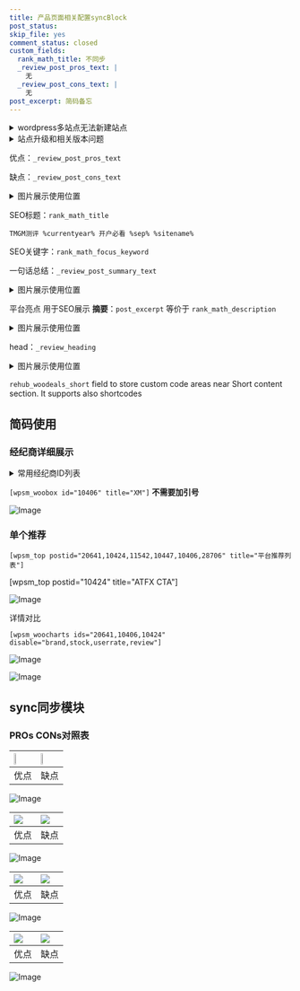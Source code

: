 ```yaml
---
title: 产品页面相关配置syncBlock
post_status: 
skip_file: yes
comment_status: closed
custom_fields:
  rank_math_title: 不同步
  _review_post_pros_text: |
    无
  _review_post_cons_text: |
    无
post_excerpt: 简码备忘
---
```

<details><summary>wordpress多站点无法新建站点</summary>

<li>和报错需要清理cookies一样的原因</li>
<li>wp-config.php里面<code>define( 'SUBDOMAIN_INSTALL', false );//子域名安装</code></li>
<li>新建子站点是用<code>define( 'SUBDOMAIN_INSTALL', true);//子域名安装</code> 完成以后，改成<code>false</code></li>
</details>

<details><summary>站点升级和相关版本问题</summary>

<p>wordpress：5.9.9
woocommerce：7.5.1
出现问题的地方：主题选项里面>><strong>Product layout >>compact style</strong></p>
<p>如何出现没有用过的字段 导致无法保存。先导出配置 然后进行修改，后面再次恢复即可。</p>
<p>出现部分字段无法显示时，需要返回默认布局后，对产品进行保存就好了。</p>
<p></p>
</details>

优点：`_review_post_pros_text`

缺点：`_review_post_cons_text`

<details><summary>图片展示使用位置</summary>

<img src="https://prod-files-secure.s3.us-west-2.amazonaws.com/39ed1227-6d7d-4570-be36-9ccd4a2c4241/f51d3d83-55d4-4bdf-9604-f37ec77ab556/Untitled.png?X-Amz-Algorithm=AWS4-HMAC-SHA256&X-Amz-Content-Sha256=UNSIGNED-PAYLOAD&X-Amz-Credential=ASIAZI2LB466RFSA27X7%2F20251028%2Fus-west-2%2Fs3%2Faws4_request&X-Amz-Date=20251028T225516Z&X-Amz-Expires=3600&X-Amz-Security-Token=IQoJb3JpZ2luX2VjEAwaCXVzLXdlc3QtMiJGMEQCIBp8Cp1trCeTFANJLoPddJLEvJ1drKdxMyrUhPtNW4SMAiBYypFBWs1WIRfd4xMCkd7xfJAp5b4PN1QPBDNA77dh6yqIBAjF%2F%2F%2F%2F%2F%2F%2F%2F%2F%2F8BEAAaDDYzNzQyMzE4MzgwNSIMCjtc%2BN4APUO4g8CyKtwD9hWyL%2BQH9Rq%2F8MHtQCqCL5EQm%2Fl38oOUdDMiGTG4ps%2FKoRrnXbkUmSSLJLG%2FRG%2BpcBp%2B0WjNsRKzDnEgiEVxtNIoeLrzaKury0CjcqXd%2FUP0GmcBPp8o0c7%2Bhi4Ojy0xFNSNu9GQvMjVbRrdlmG0pPijnhEijvTy73Wqbe6vKtLG2nuRDNtWHUn57BtRbkP%2FFXaoKTgi48B%2Bo5EK%2FQX%2B%2F%2BGEvLF%2B3tK74BbDGr%2BCnGg22caMaQKX1K6oFYeuGGx9pApIC9fE3HUrOWp7Qr30Pxa69TqRZHp0p1bsUiGo1y%2FR4moQ1SiF%2BwSERyR1G01yu1Y7p%2F88XPd4h6KMdfJyZWU0RtOOI9aXcydGwlqEMGwn1DoT8nF84o%2F4zv0%2BbRKrjYSphOzZlkG29Yh3uSvoboU%2BQJAlAQKxDOw60WYusHIv%2FpHOhj57mSaNbVinjbVVu1p4f%2FEyWLhGSTag54gOGZ9p%2BDLNhySp13ifQvW0Qp2%2FxMPFQfvd%2FdkZyTWWk0geo61h9aSeFyRojiSK3G39yIoxLWLgyIA4cQPXNtKfEPRAl7pv6jcvC%2FhyKNe6oFwC7j%2BbDFSWWOpCEUalccZhg%2FmkEhtFhyWgmvD7sHxcaPu%2BVqGWIuMQ%2F2pxic0wvrmEyAY6pgGPT%2F0nVZYxksEnrAjjv37dE5s2PHQURD6dXyAfMuvlzN4W0NT6vuDgrPy0jnje90stt%2FHELujGuY1iEjAsLPmo%2FvHOvOa7N9m4ZYmULRkZSF1QLKPL%2BpV116ww%2BXgrlCQ7o1ahdi39lRi3v0Iwzrrg3My90S%2Bf5Zc21jOHjPr2Jqjk5jHnUu2ka3XTtOvJ7DKiAF3p4YSZNSvS%2FJVirINcbksGvj1b&X-Amz-Signature=7b0c3502f47836e73fabdc23017eb899ca9f62b9aaafce9e4890f4b67f121fcf&X-Amz-SignedHeaders=host&x-amz-checksum-mode=ENABLED&x-id=GetObject" alt="Image">
</details>

SEO标题：`rank_math_title`

`TMGM测评 %currentyear% 开户必看 %sep% %sitename%`

SEO关键字：`rank_math_focus_keyword`

一句话总结：`_review_post_summary_text`

<details><summary>图片展示使用位置</summary>

<img src="https://prod-files-secure.s3.us-west-2.amazonaws.com/39ed1227-6d7d-4570-be36-9ccd4a2c4241/4b96a922-296c-4f4e-8630-d1c870cbce01/Untitled.png?X-Amz-Algorithm=AWS4-HMAC-SHA256&X-Amz-Content-Sha256=UNSIGNED-PAYLOAD&X-Amz-Credential=ASIAZI2LB466XPUXL4GL%2F20251028%2Fus-west-2%2Fs3%2Faws4_request&X-Amz-Date=20251028T225518Z&X-Amz-Expires=3600&X-Amz-Security-Token=IQoJb3JpZ2luX2VjEAwaCXVzLXdlc3QtMiJIMEYCIQCsZqInrHBGnxPo5QsBwANHgcJcp0m98UrS5pO5Z45g7QIhAI5MBGn01D9MbH0SUcO3OkmNcufCBBVTdGBLxNPGGwveKogECMX%2F%2F%2F%2F%2F%2F%2F%2F%2F%2FwEQABoMNjM3NDIzMTgzODA1IgyfdgNJgx8HssWRA%2Fsq3AMRFdXilXGIHsTioB%2FXwOYHK60JQLEfZtkhmpdCUlND%2FFX0xj0BPDSmJJjO6bL%2BFFyAbspVc87armTuUWAdv%2BYAdhEG%2Fhz4bVAap6BNHRH6QJK3H%2Bown3lqxfYJ5TWsc6041yTrKDeAplMQaXXXh%2BQg4gtLFnfVUHms%2Bt%2BXQtO3yQ%2BnvnZYBwmWBLi4lRN40JWL%2FYlI7QVPyCWKH%2B3wWiEQdnZIVdHzEx9vEVsXLJ4Mh%2FfjTeFRpSq1BwYK6tj0ki9Vm9%2BzjFJxqYfUi%2Bg26df0yVBhdsfv8w9O7%2BrQN5H9SqRuEQPilZ75Yzgtropqh7XnPpl3K7N6P%2B9VI5ZHMZthU7e5oBqnW7GIeBm1DhzaLQWb%2FNOKwyI%2BVSg4%2FslB9gb8Q20vrwaETts5NsqFyoeSN1cG6Yi8mN9DxC0mD0p%2BZQgbeY2juMmLSIu%2B4iABy0LWP2bW6ZzFjXCXAYtZpTPGj6cwH4F3N7s7qKmUkv8rplXL8PXiD%2F3kbGTtIrC2SXrm%2BmxIyw9QSmJZCXFZZu2L79vvFsRebYSVfVY7tmsi192CFlr%2BLNcnbdDhA3cxrPWjdmlhWTPvdcD1CLX%2F9TxaK29LP1eWy%2BRS9pYZ0UEat9AmeRM5JdxtglYJzTC6vITIBjqkAcoDQNQIXZyrwAEQuMUsn6ygz9XyzWV4cMcCQTSeDS6gsBiF33uvsjZ20%2Fm3rrtBAx9jM%2BNdFeQVTtamOlGzEieRhXaEnLryhbDShcMpvV4d%2BWnjfPBXIAp7koM036AR3ZL07aqI2ymhdIwTIgAG9JzA2cfYSaAhrTnENVstbM%2BRWZmpqGJ8y75AvslWzc05Dh10lqtH0rmKTxcsndrShr1nU4NU&X-Amz-Signature=405a48773c72295b784ca2491af671377ec901808e19a8fcecd8e8d57e841505&X-Amz-SignedHeaders=host&x-amz-checksum-mode=ENABLED&x-id=GetObject" alt="Image">
</details>

平台亮点 用于SEO展示 **摘要**：`post_excerpt`  等价于 `rank_math_description`

<details><summary>图片展示使用位置</summary>

<img src="https://prod-files-secure.s3.us-west-2.amazonaws.com/39ed1227-6d7d-4570-be36-9ccd4a2c4241/1ee11f63-b60a-4dfe-a7a7-d58ff23b5d88/Untitled.png?X-Amz-Algorithm=AWS4-HMAC-SHA256&X-Amz-Content-Sha256=UNSIGNED-PAYLOAD&X-Amz-Credential=ASIAZI2LB466ZBBIYLBV%2F20251028%2Fus-west-2%2Fs3%2Faws4_request&X-Amz-Date=20251028T225518Z&X-Amz-Expires=3600&X-Amz-Security-Token=IQoJb3JpZ2luX2VjEAwaCXVzLXdlc3QtMiJIMEYCIQDTUIdSPSfyUHeW3Yfb9ebLM9XfBAs%2BJFNbW4tTxvt2%2FQIhAIItDsc%2BsOOHj9KzQUeDC59YWz76bVDR9l4SeGHRlczsKogECMX%2F%2F%2F%2F%2F%2F%2F%2F%2F%2FwEQABoMNjM3NDIzMTgzODA1Igw4xcy%2BlCsGh1Nhs1Eq3ANDf3%2BZxMMSUgaBXRaNcCSORnH1Pm%2FCHsyB%2FYSXcj2iNmBK1o5qa91qrBgbQJ5izPfXPKI2Aofs4h6Hw2uYPRkcWL9yfa02wcAz35oXlLJCgCC2fhZlz7R20DzBI4ZmNmg0bSJ600UNkWO4geICVxwao3TYnJxB4jAY8qqSEjDL21keJnUeIVrpZoq46cRfZ%2BcEBwviFVSrFfqjAVkTcjT0i93AUA90bXqgA4XqBKapqVHUkfKb8kOHz4GWb6r3Yfmzuh%2FrYh5ae7NpNnLwuIqQfneqoduuDLnyYV9lrjBG5fijs2xu5D7ur%2Fj%2B2fJ7Vdlky0GYSVAVeUnA33AkWqLoriDxyT%2BToFsRVNJfaYfCevVtt2Lr4vy6hDfK%2B%2FGAZ%2FHco1l1y9GuoZfGi1CljX%2FAq0bkX05Ky7E4BAlnGiXIUKibXod3WtCDHElgR0NvaLw5%2BEJxMe8ssL%2BHL2NEUpQSV1eDmI0ZT1vnDBqniVQqTCwKIkLLlvnYxm5KW3upJGpk2pVaUfpt9HtyMsmuVJtd99htyqn2YWYUZ%2FZg20PPJkpZxYlLZ%2BFzxLr60AcOwAbmScGDOPsotEzBTXos%2FoLuJJVBZsbdn4huMxrOduKLtPwHvvq5sx%2FC8zLIaDC6uoTIBjqkAcRnUnq8ZRsvdM0Gbi89o89F05EMwLLuaOg3W3cgn32IAgF3P%2BANBkHyPNVmmv%2B5JrDcy4Exx8ael%2Bxog6JxOsT2nLc9MM8bt7wtEq4wYdTZk%2BEZMf4HUned9Cf11pVMBvYGPdrb8SgreGVpI7vNMYzsoXseS57oM%2B80D4IjhALpBV5%2FrsoWIPON%2F0FeQNFCFcN5IUq2fJfr%2BpWM9jBDiJtavHkZ&X-Amz-Signature=e75449b35fb7457f8dd12f1679ad766517d6c32ce8ad83a8615819d0951b0bb3&X-Amz-SignedHeaders=host&x-amz-checksum-mode=ENABLED&x-id=GetObject" alt="Image">
<img src="https://prod-files-secure.s3.us-west-2.amazonaws.com/39ed1227-6d7d-4570-be36-9ccd4a2c4241/ad4118b5-78d8-4fbe-801e-3b29b5d99c01/Untitled.png?X-Amz-Algorithm=AWS4-HMAC-SHA256&X-Amz-Content-Sha256=UNSIGNED-PAYLOAD&X-Amz-Credential=ASIAZI2LB466ZBBIYLBV%2F20251028%2Fus-west-2%2Fs3%2Faws4_request&X-Amz-Date=20251028T225518Z&X-Amz-Expires=3600&X-Amz-Security-Token=IQoJb3JpZ2luX2VjEAwaCXVzLXdlc3QtMiJIMEYCIQDTUIdSPSfyUHeW3Yfb9ebLM9XfBAs%2BJFNbW4tTxvt2%2FQIhAIItDsc%2BsOOHj9KzQUeDC59YWz76bVDR9l4SeGHRlczsKogECMX%2F%2F%2F%2F%2F%2F%2F%2F%2F%2FwEQABoMNjM3NDIzMTgzODA1Igw4xcy%2BlCsGh1Nhs1Eq3ANDf3%2BZxMMSUgaBXRaNcCSORnH1Pm%2FCHsyB%2FYSXcj2iNmBK1o5qa91qrBgbQJ5izPfXPKI2Aofs4h6Hw2uYPRkcWL9yfa02wcAz35oXlLJCgCC2fhZlz7R20DzBI4ZmNmg0bSJ600UNkWO4geICVxwao3TYnJxB4jAY8qqSEjDL21keJnUeIVrpZoq46cRfZ%2BcEBwviFVSrFfqjAVkTcjT0i93AUA90bXqgA4XqBKapqVHUkfKb8kOHz4GWb6r3Yfmzuh%2FrYh5ae7NpNnLwuIqQfneqoduuDLnyYV9lrjBG5fijs2xu5D7ur%2Fj%2B2fJ7Vdlky0GYSVAVeUnA33AkWqLoriDxyT%2BToFsRVNJfaYfCevVtt2Lr4vy6hDfK%2B%2FGAZ%2FHco1l1y9GuoZfGi1CljX%2FAq0bkX05Ky7E4BAlnGiXIUKibXod3WtCDHElgR0NvaLw5%2BEJxMe8ssL%2BHL2NEUpQSV1eDmI0ZT1vnDBqniVQqTCwKIkLLlvnYxm5KW3upJGpk2pVaUfpt9HtyMsmuVJtd99htyqn2YWYUZ%2FZg20PPJkpZxYlLZ%2BFzxLr60AcOwAbmScGDOPsotEzBTXos%2FoLuJJVBZsbdn4huMxrOduKLtPwHvvq5sx%2FC8zLIaDC6uoTIBjqkAcRnUnq8ZRsvdM0Gbi89o89F05EMwLLuaOg3W3cgn32IAgF3P%2BANBkHyPNVmmv%2B5JrDcy4Exx8ael%2Bxog6JxOsT2nLc9MM8bt7wtEq4wYdTZk%2BEZMf4HUned9Cf11pVMBvYGPdrb8SgreGVpI7vNMYzsoXseS57oM%2B80D4IjhALpBV5%2FrsoWIPON%2F0FeQNFCFcN5IUq2fJfr%2BpWM9jBDiJtavHkZ&X-Amz-Signature=ad74d6c8d9c3e103bb10512343c916232fcd5944383c2f6b95a0e4104b07424e&X-Amz-SignedHeaders=host&x-amz-checksum-mode=ENABLED&x-id=GetObject" alt="Image">
<img src="https://prod-files-secure.s3.us-west-2.amazonaws.com/39ed1227-6d7d-4570-be36-9ccd4a2c4241/a38cf7c9-a79c-4b64-9e94-13589fe0758b/Untitled.png?X-Amz-Algorithm=AWS4-HMAC-SHA256&X-Amz-Content-Sha256=UNSIGNED-PAYLOAD&X-Amz-Credential=ASIAZI2LB466ZBBIYLBV%2F20251028%2Fus-west-2%2Fs3%2Faws4_request&X-Amz-Date=20251028T225518Z&X-Amz-Expires=3600&X-Amz-Security-Token=IQoJb3JpZ2luX2VjEAwaCXVzLXdlc3QtMiJIMEYCIQDTUIdSPSfyUHeW3Yfb9ebLM9XfBAs%2BJFNbW4tTxvt2%2FQIhAIItDsc%2BsOOHj9KzQUeDC59YWz76bVDR9l4SeGHRlczsKogECMX%2F%2F%2F%2F%2F%2F%2F%2F%2F%2FwEQABoMNjM3NDIzMTgzODA1Igw4xcy%2BlCsGh1Nhs1Eq3ANDf3%2BZxMMSUgaBXRaNcCSORnH1Pm%2FCHsyB%2FYSXcj2iNmBK1o5qa91qrBgbQJ5izPfXPKI2Aofs4h6Hw2uYPRkcWL9yfa02wcAz35oXlLJCgCC2fhZlz7R20DzBI4ZmNmg0bSJ600UNkWO4geICVxwao3TYnJxB4jAY8qqSEjDL21keJnUeIVrpZoq46cRfZ%2BcEBwviFVSrFfqjAVkTcjT0i93AUA90bXqgA4XqBKapqVHUkfKb8kOHz4GWb6r3Yfmzuh%2FrYh5ae7NpNnLwuIqQfneqoduuDLnyYV9lrjBG5fijs2xu5D7ur%2Fj%2B2fJ7Vdlky0GYSVAVeUnA33AkWqLoriDxyT%2BToFsRVNJfaYfCevVtt2Lr4vy6hDfK%2B%2FGAZ%2FHco1l1y9GuoZfGi1CljX%2FAq0bkX05Ky7E4BAlnGiXIUKibXod3WtCDHElgR0NvaLw5%2BEJxMe8ssL%2BHL2NEUpQSV1eDmI0ZT1vnDBqniVQqTCwKIkLLlvnYxm5KW3upJGpk2pVaUfpt9HtyMsmuVJtd99htyqn2YWYUZ%2FZg20PPJkpZxYlLZ%2BFzxLr60AcOwAbmScGDOPsotEzBTXos%2FoLuJJVBZsbdn4huMxrOduKLtPwHvvq5sx%2FC8zLIaDC6uoTIBjqkAcRnUnq8ZRsvdM0Gbi89o89F05EMwLLuaOg3W3cgn32IAgF3P%2BANBkHyPNVmmv%2B5JrDcy4Exx8ael%2Bxog6JxOsT2nLc9MM8bt7wtEq4wYdTZk%2BEZMf4HUned9Cf11pVMBvYGPdrb8SgreGVpI7vNMYzsoXseS57oM%2B80D4IjhALpBV5%2FrsoWIPON%2F0FeQNFCFcN5IUq2fJfr%2BpWM9jBDiJtavHkZ&X-Amz-Signature=cca73aa93d33c0d893cf1fcc8897a17f726362320f526bf1cb80bf922a411016&X-Amz-SignedHeaders=host&x-amz-checksum-mode=ENABLED&x-id=GetObject" alt="Image">
<img src="https://prod-files-secure.s3.us-west-2.amazonaws.com/39ed1227-6d7d-4570-be36-9ccd4a2c4241/7da6fc1e-d2ac-42ae-8c75-cb5749aa18f6/Untitled.png?X-Amz-Algorithm=AWS4-HMAC-SHA256&X-Amz-Content-Sha256=UNSIGNED-PAYLOAD&X-Amz-Credential=ASIAZI2LB466ZBBIYLBV%2F20251028%2Fus-west-2%2Fs3%2Faws4_request&X-Amz-Date=20251028T225518Z&X-Amz-Expires=3600&X-Amz-Security-Token=IQoJb3JpZ2luX2VjEAwaCXVzLXdlc3QtMiJIMEYCIQDTUIdSPSfyUHeW3Yfb9ebLM9XfBAs%2BJFNbW4tTxvt2%2FQIhAIItDsc%2BsOOHj9KzQUeDC59YWz76bVDR9l4SeGHRlczsKogECMX%2F%2F%2F%2F%2F%2F%2F%2F%2F%2FwEQABoMNjM3NDIzMTgzODA1Igw4xcy%2BlCsGh1Nhs1Eq3ANDf3%2BZxMMSUgaBXRaNcCSORnH1Pm%2FCHsyB%2FYSXcj2iNmBK1o5qa91qrBgbQJ5izPfXPKI2Aofs4h6Hw2uYPRkcWL9yfa02wcAz35oXlLJCgCC2fhZlz7R20DzBI4ZmNmg0bSJ600UNkWO4geICVxwao3TYnJxB4jAY8qqSEjDL21keJnUeIVrpZoq46cRfZ%2BcEBwviFVSrFfqjAVkTcjT0i93AUA90bXqgA4XqBKapqVHUkfKb8kOHz4GWb6r3Yfmzuh%2FrYh5ae7NpNnLwuIqQfneqoduuDLnyYV9lrjBG5fijs2xu5D7ur%2Fj%2B2fJ7Vdlky0GYSVAVeUnA33AkWqLoriDxyT%2BToFsRVNJfaYfCevVtt2Lr4vy6hDfK%2B%2FGAZ%2FHco1l1y9GuoZfGi1CljX%2FAq0bkX05Ky7E4BAlnGiXIUKibXod3WtCDHElgR0NvaLw5%2BEJxMe8ssL%2BHL2NEUpQSV1eDmI0ZT1vnDBqniVQqTCwKIkLLlvnYxm5KW3upJGpk2pVaUfpt9HtyMsmuVJtd99htyqn2YWYUZ%2FZg20PPJkpZxYlLZ%2BFzxLr60AcOwAbmScGDOPsotEzBTXos%2FoLuJJVBZsbdn4huMxrOduKLtPwHvvq5sx%2FC8zLIaDC6uoTIBjqkAcRnUnq8ZRsvdM0Gbi89o89F05EMwLLuaOg3W3cgn32IAgF3P%2BANBkHyPNVmmv%2B5JrDcy4Exx8ael%2Bxog6JxOsT2nLc9MM8bt7wtEq4wYdTZk%2BEZMf4HUned9Cf11pVMBvYGPdrb8SgreGVpI7vNMYzsoXseS57oM%2B80D4IjhALpBV5%2FrsoWIPON%2F0FeQNFCFcN5IUq2fJfr%2BpWM9jBDiJtavHkZ&X-Amz-Signature=6cbd9bc42c8d32866fcf8717a6d77cb0ebd2d0ebb97b1ccdbc77d7a6d1811291&X-Amz-SignedHeaders=host&x-amz-checksum-mode=ENABLED&x-id=GetObject" alt="Image">
<img src="https://prod-files-secure.s3.us-west-2.amazonaws.com/39ed1227-6d7d-4570-be36-9ccd4a2c4241/7e97f40a-eaee-47f5-b2f9-475f96808fa7/Untitled.png?X-Amz-Algorithm=AWS4-HMAC-SHA256&X-Amz-Content-Sha256=UNSIGNED-PAYLOAD&X-Amz-Credential=ASIAZI2LB466ZBBIYLBV%2F20251028%2Fus-west-2%2Fs3%2Faws4_request&X-Amz-Date=20251028T225518Z&X-Amz-Expires=3600&X-Amz-Security-Token=IQoJb3JpZ2luX2VjEAwaCXVzLXdlc3QtMiJIMEYCIQDTUIdSPSfyUHeW3Yfb9ebLM9XfBAs%2BJFNbW4tTxvt2%2FQIhAIItDsc%2BsOOHj9KzQUeDC59YWz76bVDR9l4SeGHRlczsKogECMX%2F%2F%2F%2F%2F%2F%2F%2F%2F%2FwEQABoMNjM3NDIzMTgzODA1Igw4xcy%2BlCsGh1Nhs1Eq3ANDf3%2BZxMMSUgaBXRaNcCSORnH1Pm%2FCHsyB%2FYSXcj2iNmBK1o5qa91qrBgbQJ5izPfXPKI2Aofs4h6Hw2uYPRkcWL9yfa02wcAz35oXlLJCgCC2fhZlz7R20DzBI4ZmNmg0bSJ600UNkWO4geICVxwao3TYnJxB4jAY8qqSEjDL21keJnUeIVrpZoq46cRfZ%2BcEBwviFVSrFfqjAVkTcjT0i93AUA90bXqgA4XqBKapqVHUkfKb8kOHz4GWb6r3Yfmzuh%2FrYh5ae7NpNnLwuIqQfneqoduuDLnyYV9lrjBG5fijs2xu5D7ur%2Fj%2B2fJ7Vdlky0GYSVAVeUnA33AkWqLoriDxyT%2BToFsRVNJfaYfCevVtt2Lr4vy6hDfK%2B%2FGAZ%2FHco1l1y9GuoZfGi1CljX%2FAq0bkX05Ky7E4BAlnGiXIUKibXod3WtCDHElgR0NvaLw5%2BEJxMe8ssL%2BHL2NEUpQSV1eDmI0ZT1vnDBqniVQqTCwKIkLLlvnYxm5KW3upJGpk2pVaUfpt9HtyMsmuVJtd99htyqn2YWYUZ%2FZg20PPJkpZxYlLZ%2BFzxLr60AcOwAbmScGDOPsotEzBTXos%2FoLuJJVBZsbdn4huMxrOduKLtPwHvvq5sx%2FC8zLIaDC6uoTIBjqkAcRnUnq8ZRsvdM0Gbi89o89F05EMwLLuaOg3W3cgn32IAgF3P%2BANBkHyPNVmmv%2B5JrDcy4Exx8ael%2Bxog6JxOsT2nLc9MM8bt7wtEq4wYdTZk%2BEZMf4HUned9Cf11pVMBvYGPdrb8SgreGVpI7vNMYzsoXseS57oM%2B80D4IjhALpBV5%2FrsoWIPON%2F0FeQNFCFcN5IUq2fJfr%2BpWM9jBDiJtavHkZ&X-Amz-Signature=22e6350f6094c3de5ad3dd6ef34cf31f0694db37c4cbf2fab7f46453b8479db1&X-Amz-SignedHeaders=host&x-amz-checksum-mode=ENABLED&x-id=GetObject" alt="Image">
</details>

head：`_review_heading`

<details><summary>图片展示使用位置</summary>

<img src="https://prod-files-secure.s3.us-west-2.amazonaws.com/39ed1227-6d7d-4570-be36-9ccd4a2c4241/3a4650ad-9887-415c-889a-edd51fa54f27/Untitled.png?X-Amz-Algorithm=AWS4-HMAC-SHA256&X-Amz-Content-Sha256=UNSIGNED-PAYLOAD&X-Amz-Credential=ASIAZI2LB4663O63LKT7%2F20251028%2Fus-west-2%2Fs3%2Faws4_request&X-Amz-Date=20251028T225518Z&X-Amz-Expires=3600&X-Amz-Security-Token=IQoJb3JpZ2luX2VjEAwaCXVzLXdlc3QtMiJIMEYCIQC%2BrGYj6CXhLUP2DqkuCBboEH3fslyBVQtidv66R2NVhQIhAPy2os9rqLTeGvAWSOx4e64GM9Lz13Z9ZiEJg3pryOCoKogECMX%2F%2F%2F%2F%2F%2F%2F%2F%2F%2FwEQABoMNjM3NDIzMTgzODA1IgwitGkpPei6i166gBEq3AMuNO5j9gCo3IZM0YoKcQppxWlOisyZDliV6xrxJZyK1%2BjEFfcsl4K3WHIpFPVU82jlmI4OAx8qBcqAeqtMPKfDI4KCJfQavOncRpeMlR2HFyYcI2pOtzyEFUmJxifzakNAKFGYCP7N6tHalIfykoiYq5tIyIPcKO0DTZqqv9k5I7AA3JOxrTeRszx6qnRnIdzVJ1Bma3vLkISaON9ybINStAPdlCSjnADZEt7EuOIUcw8v3s0PatDiCpdv%2FTan2jIkLg4qttTBo5Ac6FEMLE25XN6%2BoTU76skvKXchQofI49LiTqVd%2FPGepAL2E3WXFAZFj5Wmj0s48kSuaoILMZBoVuurHF1xqUdvoYHaygOibv7KlbP2%2FSVTl%2FBg1qD%2FvKR8lWTSU%2BBSnVIBuCiNgYxLea7OgP6I1VRmhgCWNCx3PSDXhklTQxKGAx%2BjEKykdyl3BHL7UQoZ4X8a0m%2BI5agRdkyvXsIHqAWjuen%2F%2B14mkNhZm2cqwN21beNJXY3GmmWVsoYJ6jj1zXiclHlNoKOu5KvcOp2NkN8LJleGLU3bqxSGHViPBr4kkuVIyBgwlQXBFJP4Inc9mTOuMf6wzu0hrCQey0WWJIIXraFynQ6FTCAvgZ2n9QYF4u%2BF%2BDDuuoTIBjqkAZcTfI7H%2BSgMjsRVvi%2FQig34VJE7r8bMFD%2BCPazMxXlIpY0HlLjKLDAqStS4U2hxDzvmnkr3REzXY%2Bm6kj5VflMFiKsDKFNfnZZRJo1wcik0BiFXhQUzgAluixRile1AHfOStDSCZjudKYWMKrPwFMbBME8bWwXwOceRT3gTkpyADA0eFWzZiEqiTit4Ou21W0bQoSJzkx3lQn8ThMNtlgkAbFLw&X-Amz-Signature=9517e687f3bf800164a0737c843aed01d5826929b5c8b8c41167e6dd3197378b&X-Amz-SignedHeaders=host&x-amz-checksum-mode=ENABLED&x-id=GetObject" alt="Image">
</details>

`rehub_woodeals_short`	field to store custom code areas near Short content section. It supports also shortcodes



## 简码使用

### 经纪商详细展示

<details><summary>常用经纪商ID列表</summary>

<pre><code class="php">嘉盛 ===> 20641  [wpsm_woobox id="20641" title="嘉盛"]
易信easymarkets ===> 11542  [wpsm_woobox id="11542" title="易信easymarkets"]
ATFX外汇 ===> 10424  [wpsm_woobox id="10424" title="ATFX"]
XM ===> 10406  [wpsm_woobox id="10406" title="XM"]
TMGM ===> 29622  [wpsm_woobox id="29622" title="TMGM"]
HYCM ===> 10447  [wpsm_woobox id="10447" title="HYCM"]
fpmarkets澳福外汇 ===> 20639  [wpsm_woobox id="20639" title="fpmarkets澳福外汇"]</code></pre>
</details>

`[wpsm_woobox id="10406" title="XM"]` **不需要加引号**

![Image](https://prod-files-secure.s3.us-west-2.amazonaws.com/39ed1227-6d7d-4570-be36-9ccd4a2c4241/4f898f9d-0fa7-4e43-acd3-ac6bc7be575a/Untitled.png?X-Amz-Algorithm=AWS4-HMAC-SHA256&X-Amz-Content-Sha256=UNSIGNED-PAYLOAD&X-Amz-Credential=ASIAZI2LB466RW7JHL2R%2F20251028%2Fus-west-2%2Fs3%2Faws4_request&X-Amz-Date=20251028T225514Z&X-Amz-Expires=3600&X-Amz-Security-Token=IQoJb3JpZ2luX2VjEAwaCXVzLXdlc3QtMiJHMEUCIQD0VFWRXyJV%2FJY4OPCwD1fZv0Ui5Pb0CVSZbOKU8Z3pIAIgejeoBO4hL%2FxhwRSRyfo6MTOQKDxNk90tn3SxeZ%2FxfEoqiAQIxf%2F%2F%2F%2F%2F%2F%2F%2F%2F%2FARAAGgw2Mzc0MjMxODM4MDUiDLwyTx22tHNu5bII3SrcA3uppzcB6yhxvwCi70eHAH2EhJBzs50%2FnbQ%2BA1eKq3IbwwuzWjNn2RUzHlD8Ifcm0igOBO2Fyx1E2%2BIoI2SGafy9j%2Bznxs740tdKkVRBwJuZDSv9MtkzADhw6tqB81WbdKJMsuX9KRcbe6lQi2%2FQNwsHj3oqyCYJh%2B73Dcf9ygz3jBTTmnZjG5ngqq4Ty1MqxeRXcN8xxgb8FYJ3wYCOMqENFCrPGKK02DKqFkyoZGpgTRyeLF2YeFvkGu8NlaGma3YcylxCo4ejnD2FqbiJgiRcpXCGbA0WLtF1oo3M3Tf9WAjpdnm%2B73qW18wu8zIyW9tufnY0lYP59k3slQ8yt1PKD5d5gWg2UuZjxUK26oxC3X0xkV69B5s%2B9IjMqhl%2FFGH6%2FS1K7G0mJHvdZqpOnlvXitdqJZcnxOayWpY1eRl9lgZZ8lcq0m72rdA5BZG%2F6smebKENeIHZ9mPej%2FmOJyuX7s7reHryWgk3SSqjPV6HzNDAZ4NQTJo2PVi9Xy6cEo%2BPtkyEYkyV%2BGk3XlmN7vzFfTM8Wcp6ZT6rViWeOv4uAg47yFyTfVNrIMhggDH0PfyOvhFieQegqbDvRnnsk8sSZtyJW6NarGQe1S1y6T%2BVWTQmlBSfOGLnIbUpMNy5hMgGOqUBnO3922HX%2FJGqvYN5QKKFkiadWI2Lmab9qpuqPvfI3G3i5B6d54dcX2NsjyFwIiMMTpiXjKpMazqBDuUoi30gpr8BgBjNPJdYyv4V3CkEY8JWU5oBilp6Do93lqTuYZRcqBkEjMZLX7VrxmacOZ5X5xEXXyg1Vt%2F1dGtDr401as6EczT6N4oG7XMHQnuWsg2XtZRPdgwLjmuSeJPt%2BbJN0cPr5aQs&X-Amz-Signature=5a39b432cff5b3db725f32729d2c982e4d380a01d8a21ec57b811059e4140001&X-Amz-SignedHeaders=host&x-amz-checksum-mode=ENABLED&x-id=GetObject)

### 单个推荐
`[wpsm_top postid="20641,10424,11542,10447,10406,28706" title="平台推荐列表"]`

[wpsm_top postid="10424" title="ATFX CTA"]

![Image](https://prod-files-secure.s3.us-west-2.amazonaws.com/39ed1227-6d7d-4570-be36-9ccd4a2c4241/5ac620dc-51a8-48b6-b55d-91f47299193c/Untitled.png?X-Amz-Algorithm=AWS4-HMAC-SHA256&X-Amz-Content-Sha256=UNSIGNED-PAYLOAD&X-Amz-Credential=ASIAZI2LB466RW7JHL2R%2F20251028%2Fus-west-2%2Fs3%2Faws4_request&X-Amz-Date=20251028T225514Z&X-Amz-Expires=3600&X-Amz-Security-Token=IQoJb3JpZ2luX2VjEAwaCXVzLXdlc3QtMiJHMEUCIQD0VFWRXyJV%2FJY4OPCwD1fZv0Ui5Pb0CVSZbOKU8Z3pIAIgejeoBO4hL%2FxhwRSRyfo6MTOQKDxNk90tn3SxeZ%2FxfEoqiAQIxf%2F%2F%2F%2F%2F%2F%2F%2F%2F%2FARAAGgw2Mzc0MjMxODM4MDUiDLwyTx22tHNu5bII3SrcA3uppzcB6yhxvwCi70eHAH2EhJBzs50%2FnbQ%2BA1eKq3IbwwuzWjNn2RUzHlD8Ifcm0igOBO2Fyx1E2%2BIoI2SGafy9j%2Bznxs740tdKkVRBwJuZDSv9MtkzADhw6tqB81WbdKJMsuX9KRcbe6lQi2%2FQNwsHj3oqyCYJh%2B73Dcf9ygz3jBTTmnZjG5ngqq4Ty1MqxeRXcN8xxgb8FYJ3wYCOMqENFCrPGKK02DKqFkyoZGpgTRyeLF2YeFvkGu8NlaGma3YcylxCo4ejnD2FqbiJgiRcpXCGbA0WLtF1oo3M3Tf9WAjpdnm%2B73qW18wu8zIyW9tufnY0lYP59k3slQ8yt1PKD5d5gWg2UuZjxUK26oxC3X0xkV69B5s%2B9IjMqhl%2FFGH6%2FS1K7G0mJHvdZqpOnlvXitdqJZcnxOayWpY1eRl9lgZZ8lcq0m72rdA5BZG%2F6smebKENeIHZ9mPej%2FmOJyuX7s7reHryWgk3SSqjPV6HzNDAZ4NQTJo2PVi9Xy6cEo%2BPtkyEYkyV%2BGk3XlmN7vzFfTM8Wcp6ZT6rViWeOv4uAg47yFyTfVNrIMhggDH0PfyOvhFieQegqbDvRnnsk8sSZtyJW6NarGQe1S1y6T%2BVWTQmlBSfOGLnIbUpMNy5hMgGOqUBnO3922HX%2FJGqvYN5QKKFkiadWI2Lmab9qpuqPvfI3G3i5B6d54dcX2NsjyFwIiMMTpiXjKpMazqBDuUoi30gpr8BgBjNPJdYyv4V3CkEY8JWU5oBilp6Do93lqTuYZRcqBkEjMZLX7VrxmacOZ5X5xEXXyg1Vt%2F1dGtDr401as6EczT6N4oG7XMHQnuWsg2XtZRPdgwLjmuSeJPt%2BbJN0cPr5aQs&X-Amz-Signature=7d9e7a441c98e0b1cf21a5ca1d9f0d90e80deed6f1424a31c8b34f8b343b9625&X-Amz-SignedHeaders=host&x-amz-checksum-mode=ENABLED&x-id=GetObject)

详情对比

`[wpsm_woocharts ids="20641,10406,10424" disable="brand,stock,userrate,review"]`

![Image](https://prod-files-secure.s3.us-west-2.amazonaws.com/39ed1227-6d7d-4570-be36-9ccd4a2c4241/bf3ba45f-b9f3-4295-8aef-b4a495fd25f4/Untitled.png?X-Amz-Algorithm=AWS4-HMAC-SHA256&X-Amz-Content-Sha256=UNSIGNED-PAYLOAD&X-Amz-Credential=ASIAZI2LB466RW7JHL2R%2F20251028%2Fus-west-2%2Fs3%2Faws4_request&X-Amz-Date=20251028T225514Z&X-Amz-Expires=3600&X-Amz-Security-Token=IQoJb3JpZ2luX2VjEAwaCXVzLXdlc3QtMiJHMEUCIQD0VFWRXyJV%2FJY4OPCwD1fZv0Ui5Pb0CVSZbOKU8Z3pIAIgejeoBO4hL%2FxhwRSRyfo6MTOQKDxNk90tn3SxeZ%2FxfEoqiAQIxf%2F%2F%2F%2F%2F%2F%2F%2F%2F%2FARAAGgw2Mzc0MjMxODM4MDUiDLwyTx22tHNu5bII3SrcA3uppzcB6yhxvwCi70eHAH2EhJBzs50%2FnbQ%2BA1eKq3IbwwuzWjNn2RUzHlD8Ifcm0igOBO2Fyx1E2%2BIoI2SGafy9j%2Bznxs740tdKkVRBwJuZDSv9MtkzADhw6tqB81WbdKJMsuX9KRcbe6lQi2%2FQNwsHj3oqyCYJh%2B73Dcf9ygz3jBTTmnZjG5ngqq4Ty1MqxeRXcN8xxgb8FYJ3wYCOMqENFCrPGKK02DKqFkyoZGpgTRyeLF2YeFvkGu8NlaGma3YcylxCo4ejnD2FqbiJgiRcpXCGbA0WLtF1oo3M3Tf9WAjpdnm%2B73qW18wu8zIyW9tufnY0lYP59k3slQ8yt1PKD5d5gWg2UuZjxUK26oxC3X0xkV69B5s%2B9IjMqhl%2FFGH6%2FS1K7G0mJHvdZqpOnlvXitdqJZcnxOayWpY1eRl9lgZZ8lcq0m72rdA5BZG%2F6smebKENeIHZ9mPej%2FmOJyuX7s7reHryWgk3SSqjPV6HzNDAZ4NQTJo2PVi9Xy6cEo%2BPtkyEYkyV%2BGk3XlmN7vzFfTM8Wcp6ZT6rViWeOv4uAg47yFyTfVNrIMhggDH0PfyOvhFieQegqbDvRnnsk8sSZtyJW6NarGQe1S1y6T%2BVWTQmlBSfOGLnIbUpMNy5hMgGOqUBnO3922HX%2FJGqvYN5QKKFkiadWI2Lmab9qpuqPvfI3G3i5B6d54dcX2NsjyFwIiMMTpiXjKpMazqBDuUoi30gpr8BgBjNPJdYyv4V3CkEY8JWU5oBilp6Do93lqTuYZRcqBkEjMZLX7VrxmacOZ5X5xEXXyg1Vt%2F1dGtDr401as6EczT6N4oG7XMHQnuWsg2XtZRPdgwLjmuSeJPt%2BbJN0cPr5aQs&X-Amz-Signature=49f37cb4424f9b261c93f06db25026e5cb130c6981890d8d54f7bfdd33e27fb1&X-Amz-SignedHeaders=host&x-amz-checksum-mode=ENABLED&x-id=GetObject)

![Image](https://prod-files-secure.s3.us-west-2.amazonaws.com/39ed1227-6d7d-4570-be36-9ccd4a2c4241/30bc56ef-f383-4b48-9768-2ebc9e436ec0/Untitled.png?X-Amz-Algorithm=AWS4-HMAC-SHA256&X-Amz-Content-Sha256=UNSIGNED-PAYLOAD&X-Amz-Credential=ASIAZI2LB466RW7JHL2R%2F20251028%2Fus-west-2%2Fs3%2Faws4_request&X-Amz-Date=20251028T225514Z&X-Amz-Expires=3600&X-Amz-Security-Token=IQoJb3JpZ2luX2VjEAwaCXVzLXdlc3QtMiJHMEUCIQD0VFWRXyJV%2FJY4OPCwD1fZv0Ui5Pb0CVSZbOKU8Z3pIAIgejeoBO4hL%2FxhwRSRyfo6MTOQKDxNk90tn3SxeZ%2FxfEoqiAQIxf%2F%2F%2F%2F%2F%2F%2F%2F%2F%2FARAAGgw2Mzc0MjMxODM4MDUiDLwyTx22tHNu5bII3SrcA3uppzcB6yhxvwCi70eHAH2EhJBzs50%2FnbQ%2BA1eKq3IbwwuzWjNn2RUzHlD8Ifcm0igOBO2Fyx1E2%2BIoI2SGafy9j%2Bznxs740tdKkVRBwJuZDSv9MtkzADhw6tqB81WbdKJMsuX9KRcbe6lQi2%2FQNwsHj3oqyCYJh%2B73Dcf9ygz3jBTTmnZjG5ngqq4Ty1MqxeRXcN8xxgb8FYJ3wYCOMqENFCrPGKK02DKqFkyoZGpgTRyeLF2YeFvkGu8NlaGma3YcylxCo4ejnD2FqbiJgiRcpXCGbA0WLtF1oo3M3Tf9WAjpdnm%2B73qW18wu8zIyW9tufnY0lYP59k3slQ8yt1PKD5d5gWg2UuZjxUK26oxC3X0xkV69B5s%2B9IjMqhl%2FFGH6%2FS1K7G0mJHvdZqpOnlvXitdqJZcnxOayWpY1eRl9lgZZ8lcq0m72rdA5BZG%2F6smebKENeIHZ9mPej%2FmOJyuX7s7reHryWgk3SSqjPV6HzNDAZ4NQTJo2PVi9Xy6cEo%2BPtkyEYkyV%2BGk3XlmN7vzFfTM8Wcp6ZT6rViWeOv4uAg47yFyTfVNrIMhggDH0PfyOvhFieQegqbDvRnnsk8sSZtyJW6NarGQe1S1y6T%2BVWTQmlBSfOGLnIbUpMNy5hMgGOqUBnO3922HX%2FJGqvYN5QKKFkiadWI2Lmab9qpuqPvfI3G3i5B6d54dcX2NsjyFwIiMMTpiXjKpMazqBDuUoi30gpr8BgBjNPJdYyv4V3CkEY8JWU5oBilp6Do93lqTuYZRcqBkEjMZLX7VrxmacOZ5X5xEXXyg1Vt%2F1dGtDr401as6EczT6N4oG7XMHQnuWsg2XtZRPdgwLjmuSeJPt%2BbJN0cPr5aQs&X-Amz-Signature=06e064e08481437757fd7dc9c76c5129aff0688003fb98f403579e9bc931aa67&X-Amz-SignedHeaders=host&x-amz-checksum-mode=ENABLED&x-id=GetObject)

## sync同步模块

### PROs CONs对照表

| <img src="https://cdn.ifttt.fun/gh/jarlin8/OSS@main/icons/customize/pros.svg" height="auto" width="37.3%"> | <img src="https://cdn.ifttt.fun/gh/jarlin8/OSS@main/icons/customize/cons.svg" height="auto" width="28.8%"> |
| :--- | :--- |
| 优点 | 缺点 |

![Image](https://prod-files-secure.s3.us-west-2.amazonaws.com/39ed1227-6d7d-4570-be36-9ccd4a2c4241/8742b755-dfb5-4004-9a5f-d6e561664bd8/Untitled.png?X-Amz-Algorithm=AWS4-HMAC-SHA256&X-Amz-Content-Sha256=UNSIGNED-PAYLOAD&X-Amz-Credential=ASIAZI2LB466RW7JHL2R%2F20251028%2Fus-west-2%2Fs3%2Faws4_request&X-Amz-Date=20251028T225514Z&X-Amz-Expires=3600&X-Amz-Security-Token=IQoJb3JpZ2luX2VjEAwaCXVzLXdlc3QtMiJHMEUCIQD0VFWRXyJV%2FJY4OPCwD1fZv0Ui5Pb0CVSZbOKU8Z3pIAIgejeoBO4hL%2FxhwRSRyfo6MTOQKDxNk90tn3SxeZ%2FxfEoqiAQIxf%2F%2F%2F%2F%2F%2F%2F%2F%2F%2FARAAGgw2Mzc0MjMxODM4MDUiDLwyTx22tHNu5bII3SrcA3uppzcB6yhxvwCi70eHAH2EhJBzs50%2FnbQ%2BA1eKq3IbwwuzWjNn2RUzHlD8Ifcm0igOBO2Fyx1E2%2BIoI2SGafy9j%2Bznxs740tdKkVRBwJuZDSv9MtkzADhw6tqB81WbdKJMsuX9KRcbe6lQi2%2FQNwsHj3oqyCYJh%2B73Dcf9ygz3jBTTmnZjG5ngqq4Ty1MqxeRXcN8xxgb8FYJ3wYCOMqENFCrPGKK02DKqFkyoZGpgTRyeLF2YeFvkGu8NlaGma3YcylxCo4ejnD2FqbiJgiRcpXCGbA0WLtF1oo3M3Tf9WAjpdnm%2B73qW18wu8zIyW9tufnY0lYP59k3slQ8yt1PKD5d5gWg2UuZjxUK26oxC3X0xkV69B5s%2B9IjMqhl%2FFGH6%2FS1K7G0mJHvdZqpOnlvXitdqJZcnxOayWpY1eRl9lgZZ8lcq0m72rdA5BZG%2F6smebKENeIHZ9mPej%2FmOJyuX7s7reHryWgk3SSqjPV6HzNDAZ4NQTJo2PVi9Xy6cEo%2BPtkyEYkyV%2BGk3XlmN7vzFfTM8Wcp6ZT6rViWeOv4uAg47yFyTfVNrIMhggDH0PfyOvhFieQegqbDvRnnsk8sSZtyJW6NarGQe1S1y6T%2BVWTQmlBSfOGLnIbUpMNy5hMgGOqUBnO3922HX%2FJGqvYN5QKKFkiadWI2Lmab9qpuqPvfI3G3i5B6d54dcX2NsjyFwIiMMTpiXjKpMazqBDuUoi30gpr8BgBjNPJdYyv4V3CkEY8JWU5oBilp6Do93lqTuYZRcqBkEjMZLX7VrxmacOZ5X5xEXXyg1Vt%2F1dGtDr401as6EczT6N4oG7XMHQnuWsg2XtZRPdgwLjmuSeJPt%2BbJN0cPr5aQs&X-Amz-Signature=1da20991fe546c6fafbdd556563a5abc8c53b376bc50eba234e10e72049f1249&X-Amz-SignedHeaders=host&x-amz-checksum-mode=ENABLED&x-id=GetObject)

| <img src="https://cdn.ifttt.fun/gh/jarlin8/OSS@main/icons/customize/pros1.svg" height="auto"> | <img src="https://cdn.ifttt.fun/gh/jarlin8/OSS@main/icons/customize/cons1.svg" height="auto"> |
| :--- | :--- |
| 优点 | 缺点 |

![Image](https://prod-files-secure.s3.us-west-2.amazonaws.com/39ed1227-6d7d-4570-be36-9ccd4a2c4241/806358f8-c9c4-4e17-bb35-c6c76a5397a5/Untitled.png?X-Amz-Algorithm=AWS4-HMAC-SHA256&X-Amz-Content-Sha256=UNSIGNED-PAYLOAD&X-Amz-Credential=ASIAZI2LB466RW7JHL2R%2F20251028%2Fus-west-2%2Fs3%2Faws4_request&X-Amz-Date=20251028T225514Z&X-Amz-Expires=3600&X-Amz-Security-Token=IQoJb3JpZ2luX2VjEAwaCXVzLXdlc3QtMiJHMEUCIQD0VFWRXyJV%2FJY4OPCwD1fZv0Ui5Pb0CVSZbOKU8Z3pIAIgejeoBO4hL%2FxhwRSRyfo6MTOQKDxNk90tn3SxeZ%2FxfEoqiAQIxf%2F%2F%2F%2F%2F%2F%2F%2F%2F%2FARAAGgw2Mzc0MjMxODM4MDUiDLwyTx22tHNu5bII3SrcA3uppzcB6yhxvwCi70eHAH2EhJBzs50%2FnbQ%2BA1eKq3IbwwuzWjNn2RUzHlD8Ifcm0igOBO2Fyx1E2%2BIoI2SGafy9j%2Bznxs740tdKkVRBwJuZDSv9MtkzADhw6tqB81WbdKJMsuX9KRcbe6lQi2%2FQNwsHj3oqyCYJh%2B73Dcf9ygz3jBTTmnZjG5ngqq4Ty1MqxeRXcN8xxgb8FYJ3wYCOMqENFCrPGKK02DKqFkyoZGpgTRyeLF2YeFvkGu8NlaGma3YcylxCo4ejnD2FqbiJgiRcpXCGbA0WLtF1oo3M3Tf9WAjpdnm%2B73qW18wu8zIyW9tufnY0lYP59k3slQ8yt1PKD5d5gWg2UuZjxUK26oxC3X0xkV69B5s%2B9IjMqhl%2FFGH6%2FS1K7G0mJHvdZqpOnlvXitdqJZcnxOayWpY1eRl9lgZZ8lcq0m72rdA5BZG%2F6smebKENeIHZ9mPej%2FmOJyuX7s7reHryWgk3SSqjPV6HzNDAZ4NQTJo2PVi9Xy6cEo%2BPtkyEYkyV%2BGk3XlmN7vzFfTM8Wcp6ZT6rViWeOv4uAg47yFyTfVNrIMhggDH0PfyOvhFieQegqbDvRnnsk8sSZtyJW6NarGQe1S1y6T%2BVWTQmlBSfOGLnIbUpMNy5hMgGOqUBnO3922HX%2FJGqvYN5QKKFkiadWI2Lmab9qpuqPvfI3G3i5B6d54dcX2NsjyFwIiMMTpiXjKpMazqBDuUoi30gpr8BgBjNPJdYyv4V3CkEY8JWU5oBilp6Do93lqTuYZRcqBkEjMZLX7VrxmacOZ5X5xEXXyg1Vt%2F1dGtDr401as6EczT6N4oG7XMHQnuWsg2XtZRPdgwLjmuSeJPt%2BbJN0cPr5aQs&X-Amz-Signature=e24d10c5b115f15dd2e87acf170e4b0eebcb3813a8d1736ac3e33782ca875787&X-Amz-SignedHeaders=host&x-amz-checksum-mode=ENABLED&x-id=GetObject)

| <img src="https://cdn.ifttt.fun/gh/jarlin8/OSS@main/icons/customize/pros2.svg" height="auto"> | <img src="https://cdn.ifttt.fun/gh/jarlin8/OSS@main/icons/customize/cons2.svg" height="auto"> |
| :--- | :--- |
| 优点 | 缺点 |

![Image](https://prod-files-secure.s3.us-west-2.amazonaws.com/39ed1227-6d7d-4570-be36-9ccd4a2c4241/a9245ec9-70dd-4005-b534-0d54315fc5f3/Untitled.png?X-Amz-Algorithm=AWS4-HMAC-SHA256&X-Amz-Content-Sha256=UNSIGNED-PAYLOAD&X-Amz-Credential=ASIAZI2LB466RW7JHL2R%2F20251028%2Fus-west-2%2Fs3%2Faws4_request&X-Amz-Date=20251028T225514Z&X-Amz-Expires=3600&X-Amz-Security-Token=IQoJb3JpZ2luX2VjEAwaCXVzLXdlc3QtMiJHMEUCIQD0VFWRXyJV%2FJY4OPCwD1fZv0Ui5Pb0CVSZbOKU8Z3pIAIgejeoBO4hL%2FxhwRSRyfo6MTOQKDxNk90tn3SxeZ%2FxfEoqiAQIxf%2F%2F%2F%2F%2F%2F%2F%2F%2F%2FARAAGgw2Mzc0MjMxODM4MDUiDLwyTx22tHNu5bII3SrcA3uppzcB6yhxvwCi70eHAH2EhJBzs50%2FnbQ%2BA1eKq3IbwwuzWjNn2RUzHlD8Ifcm0igOBO2Fyx1E2%2BIoI2SGafy9j%2Bznxs740tdKkVRBwJuZDSv9MtkzADhw6tqB81WbdKJMsuX9KRcbe6lQi2%2FQNwsHj3oqyCYJh%2B73Dcf9ygz3jBTTmnZjG5ngqq4Ty1MqxeRXcN8xxgb8FYJ3wYCOMqENFCrPGKK02DKqFkyoZGpgTRyeLF2YeFvkGu8NlaGma3YcylxCo4ejnD2FqbiJgiRcpXCGbA0WLtF1oo3M3Tf9WAjpdnm%2B73qW18wu8zIyW9tufnY0lYP59k3slQ8yt1PKD5d5gWg2UuZjxUK26oxC3X0xkV69B5s%2B9IjMqhl%2FFGH6%2FS1K7G0mJHvdZqpOnlvXitdqJZcnxOayWpY1eRl9lgZZ8lcq0m72rdA5BZG%2F6smebKENeIHZ9mPej%2FmOJyuX7s7reHryWgk3SSqjPV6HzNDAZ4NQTJo2PVi9Xy6cEo%2BPtkyEYkyV%2BGk3XlmN7vzFfTM8Wcp6ZT6rViWeOv4uAg47yFyTfVNrIMhggDH0PfyOvhFieQegqbDvRnnsk8sSZtyJW6NarGQe1S1y6T%2BVWTQmlBSfOGLnIbUpMNy5hMgGOqUBnO3922HX%2FJGqvYN5QKKFkiadWI2Lmab9qpuqPvfI3G3i5B6d54dcX2NsjyFwIiMMTpiXjKpMazqBDuUoi30gpr8BgBjNPJdYyv4V3CkEY8JWU5oBilp6Do93lqTuYZRcqBkEjMZLX7VrxmacOZ5X5xEXXyg1Vt%2F1dGtDr401as6EczT6N4oG7XMHQnuWsg2XtZRPdgwLjmuSeJPt%2BbJN0cPr5aQs&X-Amz-Signature=030205b613c0cbecc22db16a925ea309dd466e781fb5a0f151c7e169dae20183&X-Amz-SignedHeaders=host&x-amz-checksum-mode=ENABLED&x-id=GetObject)

| <img src="https://cdn.ifttt.fun/gh/jarlin8/OSS@main/icons/customize/pros3.svg" height="auto"> | <img src="https://cdn.ifttt.fun/gh/jarlin8/OSS@main/icons/customize/cons3.svg" height="auto"> |
| :--- | :--- |
| 优点 | 缺点 |

![Image](https://prod-files-secure.s3.us-west-2.amazonaws.com/39ed1227-6d7d-4570-be36-9ccd4a2c4241/e1e580a2-2e5c-4780-9ff4-19c318fc2284/Untitled.png?X-Amz-Algorithm=AWS4-HMAC-SHA256&X-Amz-Content-Sha256=UNSIGNED-PAYLOAD&X-Amz-Credential=ASIAZI2LB466RW7JHL2R%2F20251028%2Fus-west-2%2Fs3%2Faws4_request&X-Amz-Date=20251028T225514Z&X-Amz-Expires=3600&X-Amz-Security-Token=IQoJb3JpZ2luX2VjEAwaCXVzLXdlc3QtMiJHMEUCIQD0VFWRXyJV%2FJY4OPCwD1fZv0Ui5Pb0CVSZbOKU8Z3pIAIgejeoBO4hL%2FxhwRSRyfo6MTOQKDxNk90tn3SxeZ%2FxfEoqiAQIxf%2F%2F%2F%2F%2F%2F%2F%2F%2F%2FARAAGgw2Mzc0MjMxODM4MDUiDLwyTx22tHNu5bII3SrcA3uppzcB6yhxvwCi70eHAH2EhJBzs50%2FnbQ%2BA1eKq3IbwwuzWjNn2RUzHlD8Ifcm0igOBO2Fyx1E2%2BIoI2SGafy9j%2Bznxs740tdKkVRBwJuZDSv9MtkzADhw6tqB81WbdKJMsuX9KRcbe6lQi2%2FQNwsHj3oqyCYJh%2B73Dcf9ygz3jBTTmnZjG5ngqq4Ty1MqxeRXcN8xxgb8FYJ3wYCOMqENFCrPGKK02DKqFkyoZGpgTRyeLF2YeFvkGu8NlaGma3YcylxCo4ejnD2FqbiJgiRcpXCGbA0WLtF1oo3M3Tf9WAjpdnm%2B73qW18wu8zIyW9tufnY0lYP59k3slQ8yt1PKD5d5gWg2UuZjxUK26oxC3X0xkV69B5s%2B9IjMqhl%2FFGH6%2FS1K7G0mJHvdZqpOnlvXitdqJZcnxOayWpY1eRl9lgZZ8lcq0m72rdA5BZG%2F6smebKENeIHZ9mPej%2FmOJyuX7s7reHryWgk3SSqjPV6HzNDAZ4NQTJo2PVi9Xy6cEo%2BPtkyEYkyV%2BGk3XlmN7vzFfTM8Wcp6ZT6rViWeOv4uAg47yFyTfVNrIMhggDH0PfyOvhFieQegqbDvRnnsk8sSZtyJW6NarGQe1S1y6T%2BVWTQmlBSfOGLnIbUpMNy5hMgGOqUBnO3922HX%2FJGqvYN5QKKFkiadWI2Lmab9qpuqPvfI3G3i5B6d54dcX2NsjyFwIiMMTpiXjKpMazqBDuUoi30gpr8BgBjNPJdYyv4V3CkEY8JWU5oBilp6Do93lqTuYZRcqBkEjMZLX7VrxmacOZ5X5xEXXyg1Vt%2F1dGtDr401as6EczT6N4oG7XMHQnuWsg2XtZRPdgwLjmuSeJPt%2BbJN0cPr5aQs&X-Amz-Signature=f8d6542fe31a69b38bd0ccbc18ed422b093ec25ed59cb3648ade934a87b7d7c1&X-Amz-SignedHeaders=host&x-amz-checksum-mode=ENABLED&x-id=GetObject)